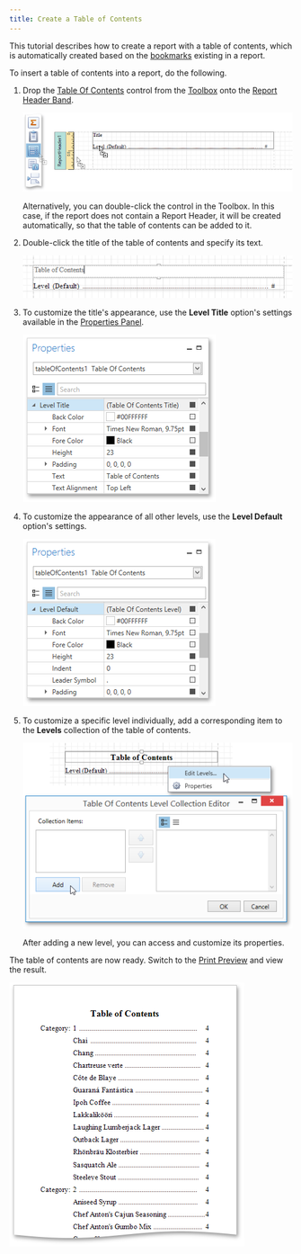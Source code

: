 ```yaml
---
title: Create a Table of Contents
---
```

This tutorial describes how to create a report with a table of contents, which is automatically created based on the [bookmarks](../../../../../../interface-elements-for-desktop/articles/report-designer/report-designer-for-wpf/creating-reports/report-navigation-and-interactivity/add-bookmarks.md) existing in a report.

To insert a table of contents into a report, do the following.
1. Drop the [Table Of Contents](../../../../../../interface-elements-for-desktop/articles/report-designer/report-designer-for-wpf/report-elements/report-controls.md) control from the [Toolbox](../../../../../../interface-elements-for-desktop/articles/report-designer/report-designer-for-wpf/interface-elements/control-toolbox.md) onto the [Report Header Band](../../../../../../interface-elements-for-desktop/articles/report-designer/report-designer-for-wpf/report-elements/report-bands.md).
	
	![EUD_WpfRD_Toc_0](../../../../../images/Img125066.png)
	
	Alternatively, you can double-click the control in the Toolbox. In this case, if the report does not contain a Report Header, it will be created automatically, so that the table of contents can be added to it.
2. Double-click the title of the table of contents and specify its text.
	
	![EUD_WpfRD_Toc_1](../../../../../images/Img125067.png)
3. To customize the title's appearance, use the **Level Title** option's settings available in the [Properties Panel](../../../../../../interface-elements-for-desktop/articles/report-designer/report-designer-for-wpf/interface-elements/properties-panel.md).
	
	![EUD_WpfRD_Toc_2](../../../../../images/Img125068.png)
4. To customize the appearance of all other levels, use the **Level Default** option's settings.
	
	![EUD_WpfRD_Toc_3](../../../../../images/Img125069.png)
5. To customize a specific level individually, add a corresponding item to the **Levels** collection of the table of contents.
	
	![EUD_WpfRD_Toc_4](../../../../../images/Img125070.png)
	
	After adding a new level, you can access and customize its properties.

The table of contents are now ready. Switch to the [Print Preview](../../../../../../interface-elements-for-desktop/articles/report-designer/report-designer-for-wpf/document-preview.md) and view the result.

![EUD_WpfRD_Toc_5](../../../../../images/Img125071.png)